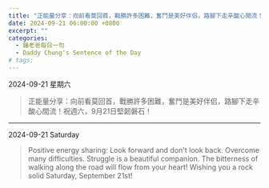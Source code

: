 ```yaml
---
title: "正能量分享：向前看莫回首，戰勝許多困難，奮鬥是美好伴侣，路腳下走辛酸心間流！祝週六，9月21日堅韌磐石！ <br> Positive energy sharing: Look forward and don't look back. Overcome many difficulties. Struggle is a beautiful companion. The bitterness of walking along the road will flow from your heart! Wishing you a rock solid Saturday, September 21st!"
date: 2024-09-21 06:00:00 +0800
excerpt: ""
categories:
  - 鍾老爸每日一句
  - Daddy Chung's Sentence of the Day
# tags:
---
```


2024-09-21 星期六

> 正能量分享：向前看莫回首，戰勝許多困難，奮鬥是美好伴侣，路腳下走辛酸心間流！祝週六，9月21日堅韌磐石！

---

2024-09-21 Saturday

> Positive energy sharing: Look forward and don't look back. Overcome many difficulties. Struggle is a beautiful companion. The bitterness of walking along the road will flow from your heart! Wishing you a rock solid Saturday, September 21st!
